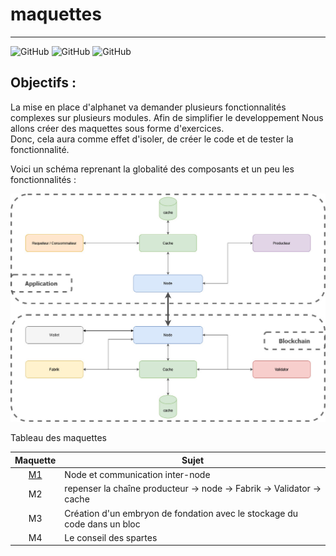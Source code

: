  # maquettes

--- 

![GitHub](https://img.shields.io/github/license/naseke/maquettes?style=plastic)
![GitHub](https://img.shields.io/badge/version-V0.1-informational?style=plastic)
![GitHub](https://img.shields.io/badge/date-12/03/2022-informational?style=plastic)

## Objectifs :

La mise en place d'alphanet va demander plusieurs fonctionnalités complexes sur plusieurs modules. Afin de simplifier le developpement Nous allons créer des maquettes sous forme d'exercices.  
Donc, cela aura comme effet d'isoler, de créer le code et de tester la fonctionnalité.

Voici un schéma reprenant la globalité des composants et un peu les fonctionnalités :

<img src="docs/img/Archi full node-appli.jpg" width="1000"/>

Tableau des maquettes

|     Maquette     | Sujet                                                                    |
|:----------------:|--------------------------------------------------------------------------|
| [M1](docs/M1.md) | Node et communication inter-node                                         |
|        M2        | repenser la chaîne producteur -> node -> Fabrik -> Validator -> cache    | 
|        M3        | Création d'un embryon de fondation avec le stockage du code dans un bloc |
|        M4        | Le conseil des spartes                                                   |